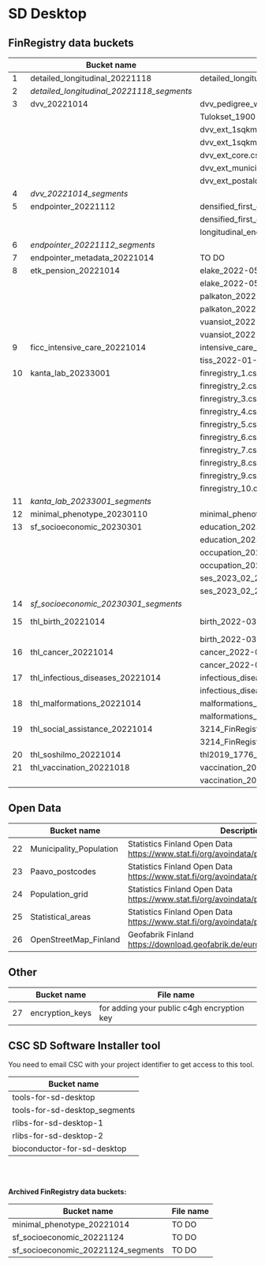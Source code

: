 # SD Desktop

## FinRegistry data buckets

| | Bucket name                               | File name                                                              |      |
|-- | ------                                    | ------                                                                 | ---  |
| 1 | detailed_longitudinal_20221118            | detailed_longitudinal_DF10_2022-11-11.csv                              |   |
| 2 | *detailed_longitudinal_20221118_segments* |                                                                        |   |
| 3 | dvv_20221014                              | dvv_pedigree_withfamid.20220501.tsv                                    |   |
| |                                           | Tulokset_1900-2010_tutkhenk_aviohist.txt.finreg_IDsp                   |   |
| |                                           | dvv_ext_1sqkm_2010.csv                                                 |   |
| |                                           | dvv_ext_1sqkm_2018.csv                                                 |   |
| |                                           | dvv_ext_core.csv                                                       |   |
| |                                           | dvv_ext_municip.csv                                                    |   |
| |                                           | dvv_ext_postalcode.csv                                                 |   |
| 4 | *dvv_20221014_segments*                   |                                                                        |   |
| 5 | endpointer_20221112                       | densified_first_events_DF10_no_omits_2022-09-20.feather                |   |
| |                                           | densified_first_events_DF10_no_omits_2022-09-20.txt                    |   |
| |                                           | longitudinal_endpoints_DF10_2022_09_29.txt.ALL.gz                      |   |
| 6 | *endpointer_20221112_segments*            |                                                                        |   |
| 7 | endpointer_metadata_20221014            | TO DO                                                                       |   |
| 8 | etk_pension_20221014                      | elake_2022-05-10.csv                                                   |   |
| |                                           | elake_2022-05-10.feather                                               |   |
| |                                           | palkaton_2022-05-10.csv                                                |   |
| |                                           | palkaton_2022-05-10.feather                                            |   |
| |                                           | vuansiot_2022-05-12.csv                                                |   |
| |                                           | vuansiot_2022-05-12.feather                                            |   |
| 9 | ficc_intensive_care_20221014              | intensive_care_2022-01-20.csv                                          |   |
| |                                           | tiss_2022-01-20.csv                                                    |   |
| 10 | kanta_lab_20233001                        | finregistry_1.csv.finreg_IDs.c4gh                                      |   |
| |                                           | finregistry_2.csv.finreg_IDs.c4gh                                      |   |
| |                                           | finregistry_3.csv.finreg_IDs.c4gh                                      |   |
| |                                           | finregistry_4.csv.finreg_IDs.c4gh                                      |   |
| |                                           | finregistry_5.csv.finreg_IDs.c4gh                                      |   |
| |                                           | finregistry_6.csv.finreg_IDs.c4gh                                      |   |
| |                                           | finregistry_7.csv.finreg_IDs.c4gh                                      |   |
| |                                           | finregistry_8.csv.finreg_IDs.c4gh                                      |   |
| |                                           | finregistry_9.csv.finreg_IDs.c4gh                                      |   |
| |                                           | finregistry_10.csv.finreg_IDs.c4gh                                     |   |
| 11 | *kanta_lab_20233001_segments*             |                                                                        |   |
| 12 | minimal_phenotype_20230110                | minimal_phenotype_20221216.csv                                         |   |
| 13 | sf_socioeconomic_20230301                 | education_2023-02-28.csv                                               |   |
| |                                           | education_2023-02-28.feather                                           |   |
| |                                           | occupation_2023_02_28.csv                                              |   |
| |                                           | occupation_2023_02_28.feather                                          |   |
| |                                           | ses_2023_02_28.csv                                                     |   |
| |                                           | ses_2023_02_28.feather                                                 |   |
| 14 | *sf_socioeconomic_20230301_segments*      |                                                                        |   |
| 15 | thl_birth_20221014                        | birth_2022-03-08.csv                                                   |csv2 type |
| |                                           | birth_2022-03-08.feather                                               |   |
| 16 | thl_cancer_20221014                       | cancer_2022-06-23.csv                                                  |   |
| |                                           | cancer_2022-06-23.feather                                              |   |
| 17 | thl_infectious_diseases_20221014          | infectious_diseases_2022-05-24.csv                                     |   |
| |                                           | infectious_diseases_2022-05-24.feather                                 |   |
| 18 | thl_malformations_20221014                | malformations_anomaly_2022-01-26.csv                                   |   |
||                                          | malformations_basic_2022-01-26.csv                                     |   |
| 19 |thl_social_assistance_20221014            | 3214_FinRegistry_puolisontoitu_MattssonHannele07122020.csv.finreg_IDsp |   |
||                                          | 3214_FinRegistry_toitu_MattssonHannele07122020.csv.finreg_IDsp         |   |
|20 |thl_soshilmo_20221014                     | thl2019_1776_soshilmo.csv.finreg_IDsp                                  |   |
|21 |thl_vaccination_20221018                  | vaccination_2022-05-10.csv                                             |   |
||                                          | vaccination_2022-05-10.feather                                         |   |

## Open Data

| | Bucket name                             | Description                                                                                 |
|-- | ------                                  | ------                                                                                      |
| 22 | Municipality_Population                 | Statistics Finland Open Data https://www.stat.fi/org/avoindata/paikkatietoaineistot_en.html | 
| 23 | Paavo_postcodes                         | Statistics Finland Open Data https://www.stat.fi/org/avoindata/paikkatietoaineistot_en.html |
| 24 | Population_grid                         | Statistics Finland Open Data https://www.stat.fi/org/avoindata/paikkatietoaineistot_en.html |
| 25 | Statistical_areas                       | Statistics Finland Open Data https://www.stat.fi/org/avoindata/paikkatietoaineistot_en.html |
| 26 | OpenStreetMap_Finland                   | Geofabrik Finland https://download.geofabrik.de/europe/finland.html                         |

## Other

|| Bucket name                             | File name                                                |
|--| ------                                  | ------                                                   |
| 27 | encryption_keys                         | for adding your public c4gh encryption key               | 

## CSC SD Software Installer tool

You need to email CSC with your project identifier to get access to this tool.

| Bucket name                             | 
| ------                                  | 
| tools-for-sd-desktop                    | 
| tools-for-sd-desktop_segments           | 
| rlibs-for-sd-desktop-1                  | 
| rlibs-for-sd-desktop-2                  | 
| bioconductor-for-sd-desktop             | 

<br/><br/>

**Archived FinRegistry data buckets:**

| Bucket name                             | File name                                                |
| ------                                  | ------                                                   |
| minimal_phenotype_20221014              | TO DO                                                    | 
| sf_socioeconomic_20221124               | TO DO                                                    | 
| sf_socioeconomic_20221124_segments      | TO DO                                                    | 
